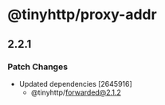 # @tinyhttp/proxy-addr

## 2.2.1

### Patch Changes

- Updated dependencies [2645916]
  - @tinyhttp/forwarded@2.1.2
